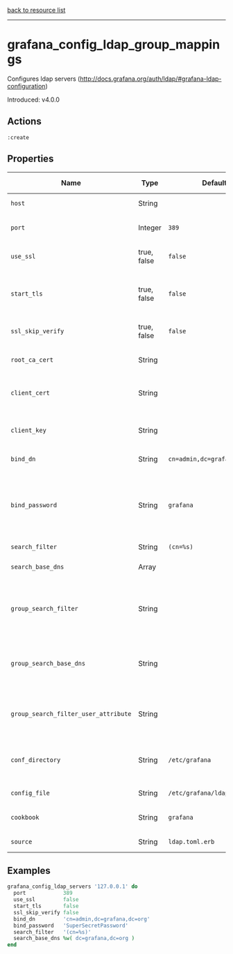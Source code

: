 [back to resource list](https://github.com/sous-chefs/grafana#resources)

---

# grafana_config_ldap_group_mappings

Configures ldap servers (http://docs.grafana.org/auth/ldap/#grafana-ldap-configuration)

Introduced: v4.0.0

## Actions

`:create`

## Properties

| Name                                  | Type          |  Default                 | Description                                                               | Allowed Values
| ------------------------------------- | ------------- | ------------------------ | ------------------------------------------------------------------------- | --- |
| `host`                                | String        |                          | Name Property, Ldap server host |
| `port`                                | Integer       | `389`                    | Port to connect to host on | Admin Editor Viewer
| `use_ssl`                             | true, false   | `false`                  |Set to true if ldap server supports TLS| true, false
| `start_tls`                           | true, false   | `false`                  | Set to true if connect ldap server with STARTTLS pattern  | true, false
| `ssl_skip_verify`                     | true, false   | `false`                  | set to true if you want to skip ssl cert validation | true, false
| `root_ca_cert`                        | String        |                          | set to the path to your root CA certificate  |
| `client_cert`                         | String        |                          | Authentication against LDAP servers requiring client certificates |
| `client_key`                          | String        |                          | Authentication against LDAP servers requiring client certificates |
| `bind_dn`                             | String        | `cn=admin,dc=grafana,dc=org`| Search user bind dn |
| `bind_password`                       | String        | `grafana`                | Search user bind password, If the password contains # or ; you have to wrap it with triple quotes. Ex """#password;""" |
| `search_filter`                       | String        | `(cn=%s)`                | User search filter |
| `search_base_dns`                     | Array         |                          | An array of base dns to search through |
| `group_search_filter`                 | String        |                          | POSIX, Group search filter, to retrieve the groups of which the user is a member  |
| `group_search_base_dns`               | String        |                          | POSIX, An array of the base DNs to search through for groups. Typically uses ou=groups |
| `group_search_filter_user_attribute`  | String        |                          | POSIX, the %s in the search filter will be replaced with the attribute defined below |
| `conf_directory`                      | String        | `/etc/grafana`           | The directory where the Grafana configuration resides                     | Valid directory
| `config_file`                         | String        | `/etc/grafana/ldap.toml` | The Grafana configuration file                                            | Valid file path
| `cookbook`                            | String        | `grafana`                | Which cookbook to look in for the template                                |
| `source`                              | String        | `ldap.toml.erb`          | Name of the template                                                      |

## Examples

```ruby
grafana_config_ldap_servers '127.0.0.1' do
  port            389
  use_ssl         false
  start_tls       false
  ssl_skip_verify false
  bind_dn         'cn=admin,dc=grafana,dc=org'
  bind_password   'SuperSecretPassword'
  search_filter   '(cn=%s)'
  search_base_dns %w( dc=grafana,dc=org )
end
```
